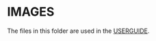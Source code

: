 # IMAGES

The files in this folder are used in the [USERGUIDE](https://github.com/odinbi/Nu-Swing/blob/main/USERGUIDE.md).
